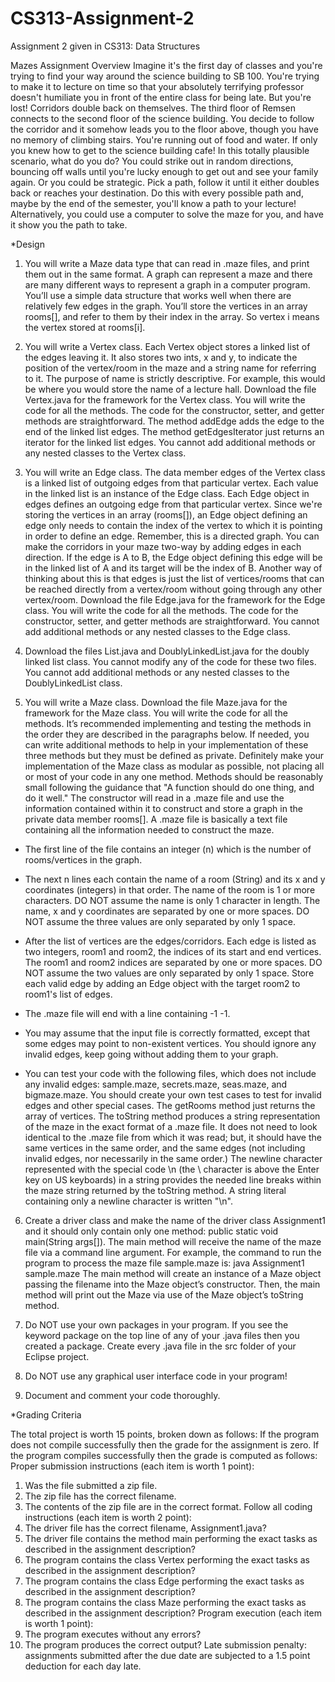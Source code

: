 # CS313-Assignment-2
Assignment 2 given in CS313: Data Structures

Mazes Assignment
Overview
Imagine it's the first day of classes and you're trying to find your way around the science building to SB 100. 
You're trying to make it to lecture on time so that your absolutely terrifying professor doesn't humiliate you in 
front of the entire class for being late. But you're lost! Corridors double back on themselves. The third floor of 
Remsen connects to the second floor of the science building. You decide to follow the corridor and it somehow leads 
you to the floor above, though you have no memory of climbing stairs. You're running out of food and water. If only 
you knew how to get to the science building cafe! In this totally plausible scenario, what do you do? You could 
strike out in random directions, bouncing off walls until you're lucky enough to get out and see your family again. 
Or you could be strategic. Pick a path, follow it until it either doubles back or reaches your destination. Do this 
with every possible path and, maybe by the end of the semester, you'll know a path to your lecture! Alternatively, 
you could use a computer to solve the maze for you, and have it show you the path to take.

*Design

1. You will write a Maze data type that can read in .maze files, and print them out in the same format. A graph can 
represent a maze and there are many different ways to represent a graph in a computer program. You’ll use a simple 
data structure that works well when there are relatively few edges in the graph. You’ll store the vertices in an array 
rooms[], and refer to them by their index in the array. So vertex i means the vertex stored at rooms[i].

2. You will write a Vertex class. Each Vertex object stores a linked list of the edges leaving it. It also stores two 
ints, x and y, to indicate the position of the vertex/room in the maze and a string name for referring to it. The 
purpose of name is strictly descriptive. For example, this would be where you would store the name of a lecture hall.
Download the file Vertex.java for the framework for the Vertex class. You will write the code for all the methods. 
The code for the constructor, setter, and getter methods are straightforward. The method addEdge adds the edge to the 
end of the linked list edges. The method getEdgesIterator just returns an iterator for the linked list edges. You 
cannot add additional methods or any nested classes to the Vertex class.

3. You will write an Edge class. The data member edges of the Vertex class is a linked list of outgoing edges from 
that particular vertex. Each value in the linked list is an instance of the Edge class. Each Edge object in edges 
defines an outgoing edge from that particular vertex. Since we're storing the vertices in an array (rooms[]), an Edge 
object defining an edge only needs to contain the index of the vertex to which it is pointing in order to define an 
edge. Remember, this is a directed graph. You can make the corridors in your maze two-way by adding edges in each 
direction. If the edge is A to B, the Edge object defining this edge will be in the linked list of A and its target 
will be the index of B. Another way of thinking about this is that edges is just the list of vertices/rooms that can 
be reached directly from a vertex/room without going through any other vertex/room.
Download the file Edge.java for the framework for the Edge class. You will write the code for all the methods. The 
code for the constructor, setter, and getter methods are straightforward. You cannot add additional methods or any 
nested classes to the Edge class.

4. Download the files List.java and DoublyLinkedList.java for the doubly linked list class. You cannot modify any of 
the code for these two files. You cannot add additional methods or any nested classes to the DoublyLinkedList class.

5. You will write a Maze class. Download the file Maze.java for the framework for the Maze class. You will write the code 
for all the methods. It’s recommended implementing and testing the methods in the order they are described in the 
paragraphs below. If needed, you can write additional methods to help in your implementation of these three methods 
but they must be defined as private. Definitely make your implementation of the Maze class as modular as possible, not 
placing all or most of your code in any one method. Methods should be reasonably small following the guidance that "A 
function should do one thing, and do it well."
The constructor will read in a .maze file and use the information contained within it to construct and store a graph in 
the private data member rooms[]. A .maze file is basically a text file containing all the information needed to construct 
the maze.

- The first line of the file contains an integer (n) which is the number of rooms/vertices in the graph.

- The next n lines each contain the name of a room (String) and its x and y coordinates (integers) in that order. 
The name of the room is 1 or more characters. DO NOT assume the name is only 1 character in length. The name, x and y 
coordinates are separated by one or more spaces. DO NOT assume the three values are only separated by only 1 space.

- After the list of vertices are the edges/corridors. Each edge is listed as two integers, room1 and room2, the indices 
of its start and end vertices. The room1 and room2 indices are separated by one or more spaces. DO NOT assume the two 
values are only separated by only 1 space. Store each valid edge by adding an Edge object with the target room2 to room1's 
list of edges.

- The .maze file will end with a line containing -1 -1.

- You may assume that the input file is correctly formatted, except that some edges may point to non-existent vertices. 
You should ignore any invalid edges, keep going without adding them to your graph.

- You can test your code with the following files, which does not include any invalid edges: sample.maze, secrets.maze, 
seas.maze, and bigmaze.maze. You should create your own test cases to test for invalid edges and other special cases.
The getRooms method just returns the array of vertices.
The toString method produces a string representation of the maze in the exact format of a .maze file. 
It does not need to look identical to the .maze file from which it was read; but, it should have the same vertices in 
the same order, and the same edges (not including invalid edges, nor necessarily in the same order.) The newline character
represented with the special code \n (the \ character is above the Enter key on US keyboards) in a string provides the 
needed line breaks within the maze string returned by the toString method. A string literal containing only a newline 
character is written "\n".

6. Create a driver class and make the name of the driver class Assignment1 and it should only contain only one method:
public static void main(String args[]).
The main method will receive the name of the maze file via a command line argument. For example, the command to run the 
program to process the maze file sample.maze is:
java Assignment1 sample.maze
The main method will create an instance of a Maze object passing the filename into the Maze object’s constructor. 
Then, the main method will print out the Maze via use of the Maze object’s toString method.

7. Do NOT use your own packages in your program. If you see the keyword package on the top line of any of your .java 
files then you created a package. Create every .java file in the src folder of your Eclipse project.

8. Do NOT use any graphical user interface code in your program!

9. Document and comment your code thoroughly.

*Grading Criteria

The total project is worth 15 points, broken down as follows:
If the program does not compile successfully then the grade for the assignment is zero.
If the program compiles successfully then the grade is computed as follows:
Proper submission instructions (each item is worth 1 point):
1. Was the file submitted a zip file.
2. The zip file has the correct filename.
3. The contents of the zip file are in the correct format.
Follow all coding instructions (each item is worth 2 point):
4. The driver file has the correct filename, Assignment1.java?
5. The driver file contains the method main performing the exact tasks as described in the assignment description?
6. The program contains the class Vertex performing the exact tasks as described in the assignment description?
7. The program contains the class Edge performing the exact tasks as described in the assignment description?
8. The program contains the class Maze performing the exact tasks as described in the assignment description?
Program execution (each item is worth 1 point):
9. The program executes without any errors?
10. The program produces the correct output?
Late submission penalty: assignments submitted after the due date are subjected to a 1.5 point deduction for each day late.
